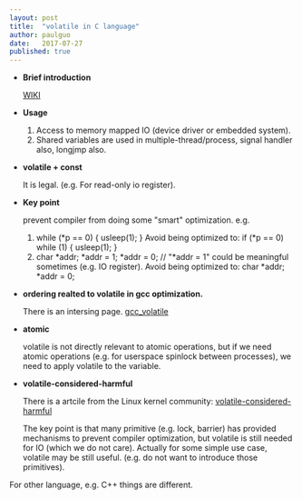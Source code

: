 ```yaml
---
layout: post
title:  "volatile in C language"
author: paulguo
date:   2017-07-27
published: true
---
```


- **Brief introduction**

   [WIKI](https://en.wikipedia.org/wiki/Volatile_(computer_programming))

- **Usage**

   1. Access to memory mapped IO (device driver or embedded system).
   2. Shared variables are used in multiple-thread/process, signal handler also, longjmp also.

- **volatile + const**

  It is legal. (e.g. For read-only io register). 

- **Key point**

  prevent compiler from doing some "smart" optimization. e.g. 
  1. while (*p == 0) { usleep(1); }
     Avoid being optimized to:
          if (*p == 0) while (1) { usleep(1); } 
  2. char *addr; *addr = 1; *addr = 0; // "*addr = 1" could be meaningful sometimes (e.g. IO register).
     Avoid being optimized to:
         char *addr; *addr = 0;

- **ordering realted to volatile in gcc optimization.**

  There is an intersing page. [gcc_volatile](https://gcc.gnu.org/onlinedocs/gcc/Volatiles.html) 

- **atomic**

   volatile is not directly relevant to atomic operations, but if we need atomic operations
   (e.g. for userspace spinlock between processes), we need to apply volatile to the variable.

- **volatile-considered-harmful**

  There is a artcile from the Linux kernel community:
  [volatile-considered-harmful](https://git.kernel.org/pub/scm/linux/kernel/git/torvalds/linux.git/plain/Documentation/process/volatile-considered-harmful.rst)

  The key point is that many primitive (e.g. lock, barrier) has provided mechanisms to prevent compiler optimization, but volatile is still needed for IO (which we do not care). Actually for some simple use case, volatile may be still useful.  (e.g. do not want to introduce those primitives).

For other language, e.g. C++ things are different.
